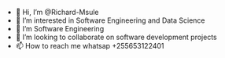 - 👋 Hi, I’m @Richard-Msule
- 👀 I’m interested in Software Engineering and Data Science
- 🌱 I’m Software Engineering
- 💞️ I’m looking to collaborate on software development projects
- 📫 How to reach me whatsap +255653122401

<!---
Richard-Msule/Richard-Msule is a ✨ special ✨ repository because its `README.md` (this file) appears on your GitHub profile.
You can click the Preview link to take a look at your changes.
--->
